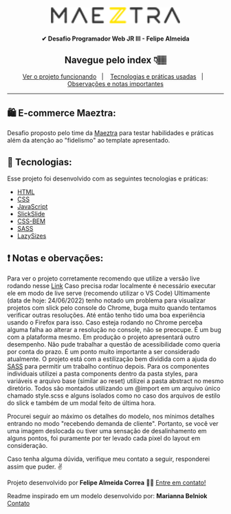 <h1 align="center">
  <img src="/img/logo-maeztra-novo.png.png" width="300px">
</h1>

<h4 align="center"> 
	✔ Desafio Programador Web JR III - Felipe Almeida
</h4>

<h2 align="center">
    Navegue pelo index 👇🏽
</h2>

<p align="center">
  <a href="https://felipealmeidacorrea.github.io/layout/">Ver o projeto funcionando</a>&nbsp;&nbsp;&nbsp;|&nbsp;&nbsp;&nbsp;
  <a href="#Tecnologias">Tecnologias e práticas usadas</a>&nbsp;&nbsp;&nbsp;|&nbsp;&nbsp;&nbsp;
  <a href="#Licença">Observações e notas importantes</a>
</p>

<hr>

## 🛍 E-commerce Maeztra:

Desafio proposto pelo time da [Maeztra][maeztra] para testar habilidades e práticas além da atenção ao "fidelismo" ao template apresentado.

## 🚀 Tecnologias:

Esse projeto foi desenvolvido com as seguintes tecnologias e práticas:

- [HTML][html]
- [CSS][css]
- [JavaScript][js]
- [SlickSlide][slickslide]
- [CSS-BEM][cssbem]
- [SASS][sass]
- [LazySizes][lazysizes]


## ❗ Notas e obervações:

Para ver o projeto corretamente recomendo que utilize a versão live rodando nesse [Link][projeto]
Caso precisa rodar localmente é necessário executar ele em modo de live serve  (recomendo utilizar o VS Code)
Ultimamente (data de hoje: 24/06/2022) tenho notado um problema para visualizar projetos com slick pelo console do Chrome, buga muito quando tentamos verificar outras resoluções. Até então tenho tido uma boa experiência usando o Firefox para isso. Caso esteja rodando no Chrome perceba alguma falha ao alterar a resolução no console, não se preocupe. É um bug com a plataforma mesmo. Em produção o projeto apresentará outro desempenho.
Não pude trabalhar a questão de acessibilidade como queria por conta do prazo. É um ponto muito importante a ser considerado atualmente.
O projeto está com a estilização bem dividida com a ajuda do [SASS][sass] para permitir um trabalho contínuo depois. Para os componentes individuais utilizei a pasta components dentro da pasta styles, para variáveis e arquivo base (similar ao reset) utilizei a pasta abstract no mesmo diretório. Todos são montados utilizando um @import em um arquivo único chamado style.scss e alguns isolados como no caso dos arquivos de estilo do slick e também de um modal feito de última hora.

Procurei seguir ao máximo os detalhes do modelo, nos mínimos detalhes entrando no modo "recebendo demanda de cliente". Portanto, se você ver uma imagem deslocada ou tiver uma sensação de desalinhamento em alguns pontos, foi puramente por ter levado cada pixel do layout em consideração. 

Caso tenha alguma dúvida, verifique meu contato a seguir, responderei assim que puder. ✌️


Projeto desenvolvido  por **Felipe Almeida Correa** 👩‍💻 [Entre em contato!][linkedin]

Readme inspirado em um modelo desenvolvido por: **Marianna Belniok** [Contato][credits]


[sass]: https://sass-lang.com 
[html]: https://developer.mozilla.org/pt-BR/docs/Web/HTML
[css]: https://developer.mozilla.org/pt-BR/docs/Web/CSS
[cssbem]: http://getbem.com/introduction
[js]: https://developer.mozilla.org/pt-BR/docs/Web/JavaScript
[slickslide]: https://kenwheeler.github.io/slick
[git]: https://git-scm.com
[linkedin]: https://www.linkedin.com/in/felipealmeidacorrea
[maeztra]: https://maeztra.com/
[lazysizes]: https://github.com/aFarkas/lazysizes
[credits]: https://www.linkedin.com/in/marianna-belniok
[projeto]:https://felipealmeidacorrea.github.io/layout
